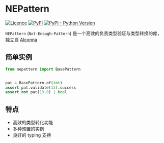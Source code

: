 # NEPattern

[![Licence](https://img.shields.io/github/license/ArcletProject/NEPattern)](https://github.com/ArcletProject/NEPattern/blob/master/LICENSE)
[![PyPI](https://img.shields.io/pypi/v/nepattern)](https://pypi.org/project/nepattern)
[![PyPI - Python Version](https://img.shields.io/pypi/pyversions/nepattern)](https://www.python.org/)

`NEPattern` (`Not-Enough-Pattern`) 是一个高效的负责类型验证与类型转换的库，独立自 [Alconna](https://github.com/ArcletProject/Alconna)

## 简单实例

```python
from nepattern import BasePattern


pat = BasePattern.of(int)
assert pat.validate(13).success
assert not pat(13.0) | bool
```

## 特点

- 高效的类型转化功能
- 多种预置的实例
- 良好的 typing 支持